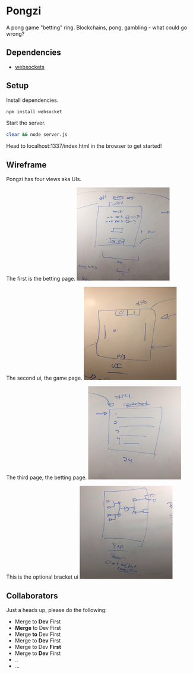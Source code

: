 # Pongzi

A pong game "betting" ring. Blockchains, pong, gambling - what could go wrong?

## Dependencies

* [websockets](https://medium.com/@martin.sikora/node-js-websocket-simple-chat-tutorial-2def3a841b61)

## Setup

Install dependencies.

```bash
npm install websocket
```
Start the server.

```bash
clear && node server.js
```

Head to localhost:1337/index.html in the browser to get started!

##  Wireframe
Pongzi has four views aka UIs.  

The first is the betting page.
<img src="bet-ui.JPG" width="250" height="250" />

The second ui, the game page.
<img src="pong-ui.JPG" width="250" height="250" />

The third page, the betting page.
<img src="leaderboard-ui.JPG" width="250" height="250" />

This is the optional bracket ui
<img src="bracket-ui.JPG" width="250" height="250" />

##  Collaborators

Just a heads up, please do the following:
* Merge to **Dev** First
* **Merge** to Dev First
* Merge **to** Dev First
* Merge to **Dev** First
* Merge to Dev **First**
* Merge to **Dev** First
* ..
* ...
